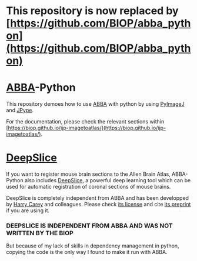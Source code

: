 # This repository is now replaced by [https://github.com/BIOP/abba_python](https://github.com/BIOP/abba_python)


# [ABBA](https://biop.github.io/ijp-imagetoatlas/)-Python

This repository demoes how to use [ABBA](https://biop.github.io/ijp-imagetoatlas/) with python by using [PyImageJ](https://github.com/imagej/pyimagej) and [JPype](https://github.com/jpype-project/jpype).

For the documentation, please check the relevant sections within [https://biop.github.io/ijp-imagetoatlas/](https://biop.github.io/ijp-imagetoatlas/).

# [DeepSlice](https://github.com/PolarBean/DeepSlice)

If you want to register mouse brain sections to the Allen Brain Atlas, ABBA-Python also includes [DeepSlice](https://github.com/PolarBean/DeepSlice), a powerful deep learning tool which can be used for automatic registration of coronal sections of mouse brains. 

DeepSlice is completely independent from ABBA and has been developped by [Harry Carey](https://twitter.com/harrycarey2) and colleagues. Please check [its license](https://github.com/PolarBean/DeepSlice/blob/master/LICENSE) and cite [its preprint](https://www.biorxiv.org/content/10.1101/2022.04.28.489953v1?) if you are using it.

### DEEPSLICE IS INDEPENDENT FROM ABBA AND WAS NOT WRITTEN BY THE BIOP

But because of my lack of skills in dependency management in python, copying the code is the only way I found to make it run with ABBA.
